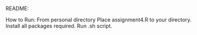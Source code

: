 README:

How to Run:
From personal directory
Place assignment4.R to your directory.
Install all packages required.
Run .sh script.
